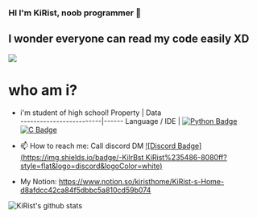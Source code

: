 ### HI I'm KiRist, noob programmer 👋

## I wonder everyone can read my code easily XD

<a href="https://hits.seeyoufarm.com"><img src="https://hits.seeyoufarm.com/api/count/incr/badge.svg?url=https%3A%2F%2Fgithub.com%2FKiRist-code&count_bg=%2379C83D&title_bg=%23555555&icon=adguard.svg&icon_color=%23E7E7E7&title=hits&edge_flat=false"/></a>

# who am i?
 - i'm student of high school!
 Property                 | Data  
-------------------------|------
Language / IDE           | [![Python Badge](https://img.shields.io/badge/-Visual%20Studio%20Code-3776AB?style=flat&logo=Python&logoColor=white)](https://github.com/search?l=Python&q=user:KiRist-code&type=Repositories) [![C Badge](https://img.shields.io/badge/-Visual%20Studio%20Code-A8B9CC?style=flat&logo=C&logoColor=white)](https://github.com/search?q=user%3AKiRist-code&type=Repositories) 
 
 
 
- 📫 How to reach me: Call discord DM [![Discord Badge](https://img.shields.io/badge/-KilrBst KiRist%235486-8080ff?style=flat&logo=discord&logoColor=white)](https://discord.com/)

- My Notion: https://www.notion.so/kiristhome/KiRist-s-Home-d8afdcc42ca84f5dbbc5a810cd59b074

![KiRist's github stats](https://github-readme-stats.vercel.app/api?username=KiRist-code&show_icons=true)
